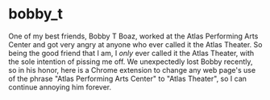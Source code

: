 # bobby_t
One of my best friends, Bobby T Boaz, worked at the Atlas Performing Arts Center and got very angry at anyone who ever called it the Atlas Theater.  So being the good friend that I am, I _only_ ever called it the Atlas Theater, with the sole intention of pissing me off.  We unexpectedly lost Bobby recently, so in his honor, here is a Chrome extension to change any web page's use of the phrase "Atlas Performing Arts Center" to "Atlas Theater", so I can continue annoying him forever.  
